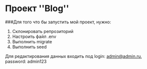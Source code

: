 # Проект ''Blog''
###Для того что бы запустить мой проект, нужно:
  1. Склонировать репрозиторий
  2. Настроить файл .env
  3. Выполнить migrate
  4. Выполнить seed
  
Для редактирования данных входить под login: admin@admin.ru, password: admin123
  